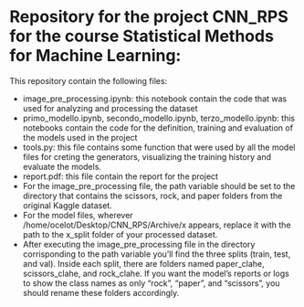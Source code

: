 # Repository for the project CNN_RPS for the course Statistical Methods for Machine Learning:
This repository contain the following files:
* image_pre_processing.ipynb: this notebook contain the code that was used for analyzing and processing the dataset
* primo_modello.ipynb, secondo_modello.ipynb, terzo_modello.ipynb: this notebooks contain the code for the definition, training and evaluation of the models used in the project
* tools.py: this file contains some function that were used by all the model files for creting the generators, visualizing the training history and evaluate the models.
* report.pdf: this file contain the report for the project
* For the image_pre_processing file, the path variable should be set to the directory that contains the scissors, rock, and paper folders from the original Kaggle dataset.
* For the model files, wherever /home/ocelot/Desktop/CNN_RPS/Archive/x appears, replace it with the path to the x_split folder of your processed dataset.
* After executing the image_pre_processing file in the directory corrisponding to the path variable you’ll find the three splits (train, test, and val). Inside each split, there are folders named paper_clahe, scissors_clahe, and rock_clahe. If you want the model’s reports or logs to show the class names as only “rock”, “paper”, and “scissors”, you should rename these folders accordingly.
